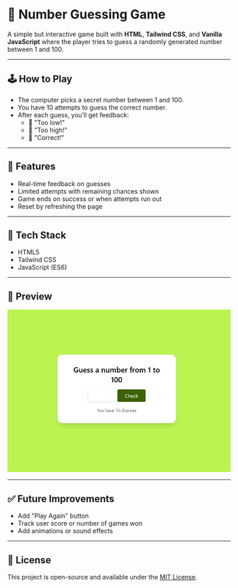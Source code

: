 # 🎯 Number Guessing Game

A simple but interactive game built with **HTML**, **Tailwind CSS**, and **Vanilla JavaScript** where the player tries to guess a randomly generated number between 1 and 100.

---

## 🕹️ How to Play

- The computer picks a secret number between 1 and 100.
- You have 10 attempts to guess the correct number.
- After each guess, you’ll get feedback:
  - 🔼 "Too low!"
  - 🔽 "Too high!"
  - 🎉 "Correct!"

---

## 🚀 Features

- Real-time feedback on guesses
- Limited attempts with remaining chances shown
- Game ends on success or when attempts run out
- Reset by refreshing the page

---

## 📂 Tech Stack

- HTML5
- Tailwind CSS
- JavaScript (ES6)

---

## 📸 Preview

![Game Preview](/01_Number%20Guessing%20Game/img-src/Guessing%20Game.JPG)

---

## ✅ Future Improvements

- Add "Play Again" button
- Track user score or number of games won
- Add animations or sound effects

---

## 📄 License

This project is open-source and available under the [MIT License](LICENSE).

